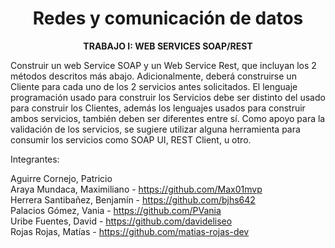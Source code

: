 <div align="center">

  # Redes y comunicación de datos

<strong>TRABAJO I: WEB SERVICES SOAP/REST</strong>

</div>

Construir un web Service SOAP y un Web Service Rest, que incluyan los 2 métodos descritos más abajo.
Adicionalmente, deberá construirse un Cliente para cada uno de los 2 servicios antes solicitados. El lenguaje
programación usado para construir los Servicios debe ser distinto del usado para construir los Clientes,
además los lenguajes usados para construir ambos servicios, también deben ser diferentes entre sí. Como
apoyo para la validación de los servicios, se sugiere utilizar alguna herramienta para consumir los servicios
como SOAP UI, REST Client, u otro.

Integrantes:

Aguirre Cornejo, Patricio <br />
Araya Mundaca, Maximiliano - https://github.com/Max01mvp  <br />
Herrera Santibañez, Benjamín - https://github.com/bjhs642 <br />
Palacios Gómez, Vania - https://github.com/PVania <br />
Uribe Fuentes, David - https://github.com/davideliseo <br />
Rojas Rojas, Matías - https://github.com/matias-rojas-dev <br />
